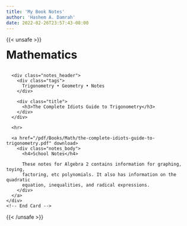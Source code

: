 ```yaml
---
title: 'My Book Notes'
author: 'Hashem A. Damrah'
date: 2022-02-26T23:57:43-08:00
---
```


{{< unsafe >}}

<link rel="stylesheet" href="/css/main.css" type="text/css">
<link rel="stylesheet" href="/css/card.css" type="text/css">

<body>
  <div style="font-size: 30px"><b>Mathematics</b></div>

  <br>

  <main id="grid">
    <!-- Start Card -->
    <div id="container">
      <div class="image_banner">
        <img src="">
      </div>

      <div class="notes_header">
        <div class="tags">
          Trigonometry • Geometry • Notes
        </div>

        <div class="title">
          <h3>The Complete Idiots Guide to Trigonometry</h3>
        </div>
      </div>

      <hr>

      <a href="/pdf/Books/Math/the-complete-idiots-guide-to-trigonometry.pdf" download>
        <div class="notes_body">
          <h4>School Notes</h4>

          These notes for Algebra 2 contains information for graphing, toying,
          factoring, etc polynomials. It also has information on the quadratic
          equation, inequalities, and radical expressions.
        </div>
      </a>
    </div>
    <!-- End Card -->
  </main>
</body>
</html>
<!-- partial -->
{{< /unsafe >}}

